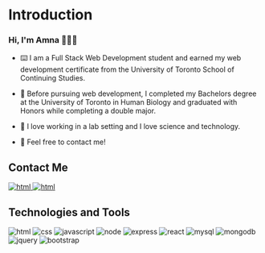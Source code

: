 # Introduction

### Hi, I'm Amna 👩🏻‍💻

- ⌨️ I am a Full Stack Web Development student and earned my web development certificate from the University of Toronto School of Continuing Studies. 

- 🧬 Before pursuing web development, I completed my Bachelors degree at the University of Toronto in Human Biology and graduated with Honors while completing a double major. 

- 🔬 I love working in a lab setting and I love science and technology.

- 💞️ Feel free to contact me!

## Contact Me

<p>
  <span><a href="mailto:amna.syeda98@gmail.com" rel="noreferrer">
    <img src="https://img.shields.io/badge/email-D14836?style=for-the-badge&logo=gmail&logoColor=white" alt="html"> 
  </a></span>
  <span><a href="https://ca.linkedin.com/in/amna-syeda-064191146"> 
    <img src="https://img.shields.io/badge/LinkedIn-0077B5?style=for-the-badge&logo=linkedin&logoColor=white" alt="html">
  </a></span>
</p>


## Technologies and Tools
<p align="left">
  <img src="https://img.shields.io/badge/HTML5-E34F26?style=for-the-badge&logo=html5&logoColor=white" alt="html">    
  <img src="https://img.shields.io/badge/CSS3-1572B6?style=for-the-badge&logo=css3&logoColor=white" alt="css"> 
  <img src="https://img.shields.io/badge/JavaScript-F7DF1E?style=for-the-badge&logo=javascript&logoColor=black" alt="javascript"> 
  <img src="https://img.shields.io/badge/Node.js-43853D?style=for-the-badge&logo=node.js&logoColor=white" alt="node"> 
  <img src="https://img.shields.io/badge/Express.js-404D59?style=for-the-badge" alt="express"> 
  <img src="https://img.shields.io/badge/React-20232A?style=for-the-badge&logo=react&logoColor=61DAFB" alt="react"> 
  <img src="https://img.shields.io/badge/MySQL-00000F?style=for-the-badge&logo=mysql&logoColor=white" alt="mysql"> 
  <img src="https://img.shields.io/badge/MongoDB-4EA94B?style=for-the-badge&logo=mongodb&logoColor=white" alt="mongodb"> 
  <img src="https://img.shields.io/badge/jQuery-0769AD?style=for-the-badge&logo=jquery&logoColor=white" alt="jquery"> 
  <img src="https://img.shields.io/badge/Bootstrap-563D7C?style=for-the-badge&logo=bootstrap&logoColor=white" alt="bootstrap"> 
</p>
